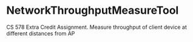 # NetworkThroughputMeasureTool
CS 578 Extra Credit Assignment. Measure throughput of client device at different distances from AP
